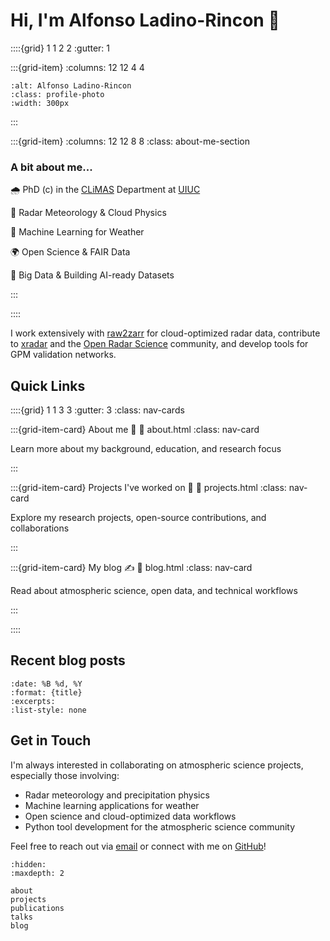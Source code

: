 # Hi, I'm Alfonso Ladino-Rincon 👋

::::{grid} 1 1 2 2
:gutter: 1

:::{grid-item}
:columns: 12 12 4 4

```{image} _static/profile.jpg
:alt: Alfonso Ladino-Rincon
:class: profile-photo
:width: 300px
```

:::

:::{grid-item}
:columns: 12 12 8 8
:class: about-me-section

### A bit about me...

🌧️ PhD (c) in the [CLiMAS](https://climas.illinois.edu/) Department at [UIUC](https://illinois.edu/?utm_source=Illinois_App&utm_medium=web&utm_campaign=Header)

📡 Radar Meteorology & Cloud Physics

🤖 Machine Learning for Weather

🌍 Open Science & FAIR Data

💾 Big Data & Building AI-ready Datasets

:::

::::

I work extensively with [raw2zarr](https://github.com/aladinor/raw2zarr) for cloud-optimized radar data, contribute to [xradar](https://github.com/openradar/xradar) and the [Open Radar Science](https://openradarscience.org/) community, and develop tools for GPM validation networks.

## Quick Links

::::{grid} 1 1 3 3
:gutter: 3
:class: nav-cards

:::{grid-item-card} About me 📘
:link: about.html
:class: nav-card

Learn more about my background, education, and research focus

:::

:::{grid-item-card} Projects I've worked on 🔧
:link: projects.html
:class: nav-card

Explore my research projects, open-source contributions, and collaborations

:::

:::{grid-item-card} My blog ✍️
:link: blog.html
:class: nav-card

Read about atmospheric science, open data, and technical workflows

:::

::::

## Recent blog posts

```{postlist} 5
:date: %B %d, %Y
:format: {title}
:excerpts:
:list-style: none
```

## Get in Touch

I'm always interested in collaborating on atmospheric science projects, especially those involving:
- Radar meteorology and precipitation physics
- Machine learning applications for weather
- Open science and cloud-optimized data workflows
- Python tool development for the atmospheric science community

Feel free to reach out via [email](mailto:aladino@illinois.edu) or connect with me on [GitHub](https://github.com/aladinor)!

```{toctree}
:hidden:
:maxdepth: 2

about
projects
publications
talks
blog
```
